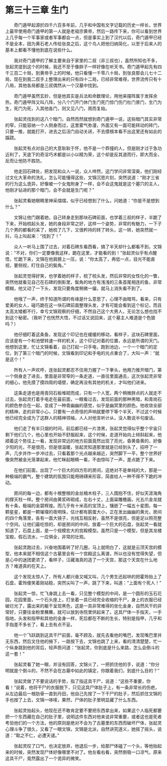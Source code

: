 # 第三十三章 生门


　　奇门遁甲起源於四千六百多年前，几乎和中国有文字记载的历史一样长，世界上最早使用奇门遁甲的第一人就是老祖宗黄帝，然后一路传下来，你可以看到世界上几乎每一个军事家或者军事都会一点，但是事实上到了汉代以后，奇门遁甲已经不是全本，因为黄石老人传给张良之后，这个鸟人把他归纳简化，以至于后来人的基本上都看不懂他到底在说些什么。

　　我对奇门遁甲的了解主要来自于家里的二叔（非三叔也），虽然所知也不多，张起灵提到这个的时候，我还不至于像胖子一样好像在听天书。奇门遁甲起先有四千三百二十局，到黄帝手上的时候，他只看懂一千零八十局，到张良那会儿七十二局，现在到我二叔手上整理出来的只有四十二局，已经非常难得，世界流传只有十八局，其他各局都是三叔偶然从一个汉墓中找到。

　　奇门遁甲虽然玄妙，但是他其实是兵法和命数理论，用他来摆阵属于发挥余热，奇门遁甲阵又叫八阵，分八个门开门休门生门死门惊门伤门杜门景门，生门为生，死门为死，入其他各门，则又见八门，周而复始。

　　张起灵找到的这八个暗门，自然而然就想到奇门遁甲一说，这些暗门其实非常的窄，只能容纳一个人侧身而过，这里雾气弥漫，外面又有一面可能转动的砖门，只要一推，就能打开，进去之后活门自动关闭，不去摸根本看不出这里还有如此的蹊跷。

　　张起灵有点对自己的大意耿耿于怀，他不是一个莽撞的人，但是刚才过于急功近利了，天底下的奇淫巧术都是以小以精为荣，这个却是反其道而行，即大而全，反而让他防不胜防。

　　他走回石碑处，把发现和众人一说，众人哗然，这门学问非常深奥，他们刚经过文化大革命的洗礼，怎么可能懂得这些，文锦沉思片刻，突然说道：“刚才三省的行为这么诡异，好像被一个女鬼附身了一样，会不会这鬼就是这个墓穴的主人，他刚才钻进的那个暗门，会不会就是生门呢？”

　　张起灵看她眼睛里神采熠熠，似乎已经想到了什么，问她道：“你是不是想到什么？”

　　文锦让他门跟着她，自己转身走到那块石碑前面，也学着三叔的样子，半跪了下来，开始梳起头发，她的身段非常之好，这样一个姿势，非常的有魅力，一下子几个男的都看的呆了，她梳了几下，又很矜持的转了转头，这一转，她突然就一抖，马上叫起来：“找到了！”

　　众人一听马上围了过去，对着石碑东看西看，搞了半天却什么都看不到，文锦说：“不对，你们一定要像我这样，跪在这里，才能看的到！”张起灵似乎有点醒悟，忙跪下来，文锦在他肩膀上一压，说：“你太高了，再低一点，目光不能直视，要侧视，盯住自己的鬓角。”

　　张起灵觉得好笑，也学着她的样子，梳了梳头发，然后非常的女性化的一瞥，突然他就看见自己在石碑的倒影里，鬓角的地方有浅浅的三条首尾相连的鱼，非常模糊，他又动了一下头，发现只要角度稍微一偏，就马上消失看不到了。

　　他哦了一声，终于知道所谓的有缘是什么意思了，心理不由暗骂，看来，只有爱美的女人，碰巧跪在这一块石碑前面整理头发，才有可能会看到这个标记，而且太高太矮都不行，幸亏文锦观察的仔细，不然自己这个大男人，无论怎么想也找不到这个秘密。（我听了也恍然大悟，不过话又说回来，这个墓主人难道是个色狼吗？）

　　他仔细盯着这条鱼，发现这个印记也在缓缓的移动，看样子，这块石碑里面，应该是有一个和池壁转速一样的机关，这个印记对着的位置，永远是所谓的天门。他想到这里，忙让文锦看着，自己打起一只手电，跑到池边，一个一个暗门的定位，到了第三个暗门的时候，文锦看到印记和手电的光点重合了，大叫一声：“就是这个！”

　　所有人一声欢呼，连张起灵都忍不住用力握了一下拳头，他用力推开暗门，第一个侧身走了进去，里面是非常窄的一条走道，一直往里面通去，这次张起灵非常的细心，他先摸了摸四周的墙壁，确定再没有其他的机关，才叫他们进来。

　　这条走道也是用青冈石板堆砌而成，只有一个人宽，两个稍微胖点的人就走不过去，张起灵打着手电走在最前面，一眼看过去，发现前面的那种黑暗，和青岗石的颜色参合在一起，变成了一种青幽幽的感觉，似乎是幽冥里的颜色。他收敛全部的精神，走的非常小心，只要有一点奇怪的声响就要停下等个半天，不过这个时候他已经完全成为了这群人的精神领袖，人人对他言听计从，没人敢说半句废话。

　　他们走了有半只烟的时间，前后都已经一片漆黑，张起灵觉得似乎整个宇宙只剩下他们几个，他心里也开始不舒服起来，这个时候，走道开始向上倾斜起来，他顺着这个势往上一看，发现非常远的地方前面竟然出现了亮光，昏黄昏黄的，好像夕阳的光，不是很亮，但是很温暖，张起灵知道那里就是已经到头了，招呼了一声，几步并作一步冲过去，只看着那个光点越来越近，突然脚下一平，整个世界好像突然被金光笼罩起来，他忙眯起眼睛一看，不由惊叫了一声，差点跪了下来。

　　在他们前面，出现了一个巨大的四方形的房间，这绝对不是单纯的大，那是一种极端的霸气，整个建筑的氛围只能用磅礴来形容，简直给人一种不得不下跪的冲动。

　　房间的每一边，都有十根整根的金丝楠木柱子，三人围抱不住，好似天涯海角的撑天柱一样。整个房间由黄浆砖砌成，左右十丈，上面粱雕檐画，光五爪金龙就有十条，极端的金碧辉煌。而几乎有十米高的宝顶上，镶嵌了一幅五十星图，每一颗星星，都是一颗璀璨的夜明珠，估计都有鹅蛋大小，正在发出幽幽的黄光，房间的四个角落里，各有一面大镜子，光线互相反射，虽然不是很亮，但是足以照亮整个空间。让他们最吃惊的，却是房间的中间，放着一个巨大的石盘，张起灵一看就知道了，石盘上面，是一个规模宏大的宫殿模型。虽然只是一个模型，但是其龙楼宝殿，假石流水，一应俱全，非常的壮观。

　　张起灵跑过去，兴奋地围着转了好几圈，马上就明白了，这就是云顶天宫的模型，他本来就不相信这个古墓里会有一个宫殿这么离谱，所以也没有觉得失望，但是心中的迷团更浓了，看样子，汪藏海真的造了一个天宫，那这个天宫在什么地方？难道真的在天上。

　　这个发现太惊人了，所有人都兴奋又喊又叫，几个男生还起哄的把霍玲抬上了石盘，霍玲傻笑着刚站稳，突然尖叫了一声，跳了下来，叫道：“上面有个死人！”

　　张起灵一惊，忙飞身跳上去一看，只见整个模型的中间，是一个圆形的玉石花园，花园里面，一个石头座上，打坐着一具已经完全收缩的干尸，身上的衣服已经破烂光了，露出来的躯干呈现黑色，这是一具非常难得的坐化金身，自然风干的非常好，只要往金粉里蘸蘸，就可以放到寺院里供起来了。这具尸体一手指天，一手指地，头发和指甲和其他的金身一样，死后都在不断的生长，特别是指甲，几乎和手指差不多长了，看上去有点不妥。

　　他一个飞跃跳到这具干尸前面，毫不顾及，就先去看他的嘴巴，发现嘴巴里并无东西，然后叉住他的掖下，一路按下去，文锦也跳了上来，看的清清楚楚，忙一个纵身跳到他的背后，轻声质问道：“张起灵，你到底是什么来路，怎么会倒斗的这一套！”

　　张起灵看了她一眼，并没有回答，文锦火了，一把抓住他的手，说道：“你分明就是个倒斗的，不然不会在古墓中如此的镇定，你跟着我们，到底什么目的？”

　　张起灵做了不要说话的手势，指了指这具干尸，说道：“这些不重要，你看！”说着，他将干尸的衣服脱下，只见这具尸体肚子上，有一条非常长的伤疤，从左边最后一根肋骨一直到丹田，他自己先按了一下干尸的肚子，然后抓住文锦的手也按了上去，文锦一哆嗦，果然，尸体的肚子里明显藏了什么东西。

　　张起灵抬起头，他现在还不敢肯定要不要把东西拿出来，如果这个人临死都要把一个东西藏在自己的肚子里，说明这件东西对他来说非常重要，或者这也是死者考验他们的一个方法，他的原则是绝对不会为了古墓里的东西而破坏尸体，张起灵心理斗争了很久，又看了一眼文锦，文锦是北派，自然讲究道义，她摇了摇头，说道：“取之不仁，必遭天谴。”

　　张起灵叹了口气，也决定放弃，他退后一步，给那尸体磕了一个头，等他抬起来的时候，突然发现尸体好像哪里不对了。他左看右看，突然倒吸一口凉气，原来这具干尸，竟然露出了一个诡异的微笑。

